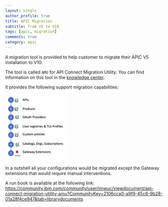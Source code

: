```yaml
---
layout: single
author_profile: true
title: APIC Migration
subtitle: from V5 to V10
tags: [apic, migration]
comments: true
category: apic
---
```


A migration tool is provided to help customer to migrate their APIC V5 installation to V10.

The tool is called `AMU` for API Connect Migration Utility.
You can find information on this tool in the [knowledge center](https://www.ibm.com/support/knowledgecenter/SSMNED_v10/com.ibm.apic.install.doc/migrating.html).

It provides the following support migration capabilities:

<img src="../assets/images/apic/AMUsupport.png" alt="drawing" width="200"/>

In a nutshell all your configurations would be migrated except the Gateway extensions that would require manual interventions.


A run book is available at the following link: https://community.ibm.com/community/user/imwuc/viewdocument/api-connect-migration-utility-amu?CommunityKey=2106cca0-a9f9-45c6-9b28-01a28f4ce947&tab=librarydocuments
